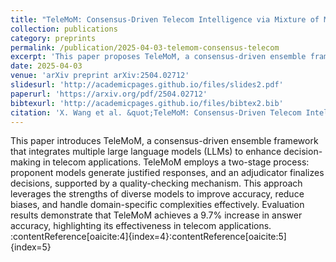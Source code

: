 ```yaml
---
title: "TeleMoM: Consensus-Driven Telecom Intelligence via Mixture of Models"
collection: publications
category: preprints
permalink: /publication/2025-04-03-telemom-consensus-telecom
excerpt: 'This paper proposes TeleMoM, a consensus-driven ensemble framework integrating multiple large language models (LLMs) to enhance decision-making in telecom applications.'
date: 2025-04-03
venue: 'arXiv preprint arXiv:2504.02712'
slidesurl: 'http://academicpages.github.io/files/slides2.pdf'
paperurl: 'https://arxiv.org/pdf/2504.02712'
bibtexurl: 'http://academicpages.github.io/files/bibtex2.bib'
citation: 'X. Wang et al. &quot;TeleMoM: Consensus-Driven Telecom Intelligence via Mixture of Models.&quot; <i>arXiv preprint arXiv:2504.02712</i>.'
---
```

This paper introduces TeleMoM, a consensus-driven ensemble framework that integrates multiple large language models (LLMs) to enhance decision-making in telecom applications. TeleMoM employs a two-stage process: proponent models generate justified responses, and an adjudicator finalizes decisions, supported by a quality-checking mechanism. This approach leverages the strengths of diverse models to improve accuracy, reduce biases, and handle domain-specific complexities effectively. Evaluation results demonstrate that TeleMoM achieves a 9.7% increase in answer accuracy, highlighting its effectiveness in telecom applications. :contentReference[oaicite:4]{index=4}&#8203;:contentReference[oaicite:5]{index=5}

